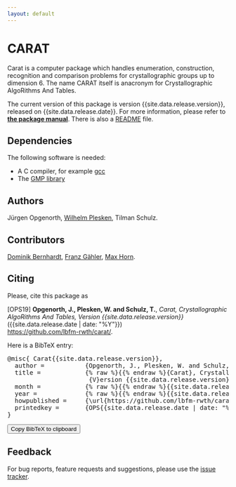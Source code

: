 ```yaml
---
layout: default
---
```


# CARAT

Carat is a computer package which handles enumeration, construction,
recognition and comparison problems for crystallographic groups up to dimension 6.
The name CARAT itself is anacronym for Crystallographic AlgoRithms And Tables.

The current version of this package is version {{site.data.release.version}}, released on {{site.data.release.date}}.
For more information, please refer to [**the package manual**](doc/index.html).
There is also a [README](README.html) file.

## Dependencies

The following software is needed:
- A C compiler, for example [gcc](https://gcc.gnu.org)
- The [GMP library](https://gmplib.org)


## Authors

Jürgen Opgenorth,
[Wilhelm Plesken](https://www.mathb.rwth-aachen.de/cms/MATHB/Der-Lehrstuhl/Team/Professorinnen-und-Professoren/~rnmq/Univ-Prof-i-R-Dr-rer-nat-Wilhelm-Pl/lidx/1/),
Tilman Schulz.

## Contributors

[Dominik Bernhardt](https://www.mathb.rwth-aachen.de/cms/MATHB/Der-Lehrstuhl/Team/Wissenschaftliche-Beschaeftigte/~rnsg/Dominik-Bernhardt/lidx/1/),
[Franz Gähler](https://www.math.uni-bielefeld.de/~gaehler/),
[Max Horn](https://www.quendi.de/math).


## Citing

Please, cite this package as

<p class='BibEntry'>
[<span class='BibKey'>OPS19</span>]   <b class='BibAuthor'>Opgenorth, J., Plesken, W. and Schulz, T.</b>,
 <i class='BibTitle'>Carat, Crystallographic AlgoRithms And Tables,
         Version {{site.data.release.version}}</i>
 (<span class='BibYear'>{{site.data.release.date | date: "%Y"}}</span>)<br />
<span class='BibHowpublished'><a href="https://github.com/lbfm-rwth/carat/">https://github.com/lbfm-rwth/carat/</a></span>.
</p>

Here is a BibTeX entry:
<pre id='bibtex'>
@misc{ Carat{{site.data.release.version}},
  author =           {Opgenorth, J., Plesken, W. and Schulz, T.},
  title =            {% raw %}{{% endraw %}{Carat}, Crystallographic AlgoRithms And Tables,
                      {V}ersion {{site.data.release.version}}},
  month =            {% raw %}{{% endraw %}{{site.data.release.date | date: "%b"}}},
  year =             {% raw %}{{% endraw %}{{site.data.release.date | date: "%Y"}}},
  howpublished =     {\url{https://github.com/lbfm-rwth/carat/}},
  printedkey =       {OPS{{site.data.release.date | date: "%y"}}}
}
</pre>

<button type="button" class="btn active" data-clipboard-target="#bibtex">Copy BibTeX to clipboard</button>


## Feedback

For bug reports, feature requests and suggestions, please use the
[issue tracker](https://github.com/lbfm-rwth/carat/issues).

